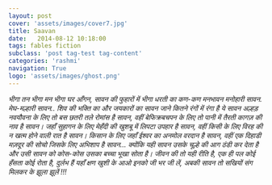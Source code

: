 ```yaml
---
layout: post
cover: 'assets/images/cover7.jpg'
title: Saavan
date:   2014-08-12 10:18:00
tags: fables fiction
subclass: 'post tag-test tag-content'
categories: 'rashmi'
navigation: True
logo: 'assets/images/ghost.png'
---
```


<i>
भीगा तन भीगा मन  
भीगा घर आँगन,  
सावन की फुहारों में  
भीगा धरती का कण-कण  
</i>

<i>
मनभावन मनोहारी सावन.  
मेघ-मल्हारी सावन..  
शिव की भक्ति का  
और जयकारों का सावन  
</i>

<i>
जाने कितने रंगों में रंगा है ये सावन  
अल्हड़ नवयौवना के लिए तो बस छतरी तले रोमांस है सावन,  
</i>

<i>
वहीं बेफिक्रबचपन के लिए तो  
पानी में तैरती कागज़ की नाव है सावन।  
</i>

<i>
जहाँ सुहागन के लिए मेहँदी  
की खुशबू में लिपटा उपहार है सावन,  
वहीं किसी के लिए विरह की  
न खत्म होने वाली रात है सावन।  
</i>

<i>
किसान के लिए जहाँ ईश्वर का  
अनमोल वरदान है सावन,  
वहीं एक दिहाडी मज़दूर की सोचो  
जिसके लिए अभिशाप है सावन...  
</i>

<i>
क्योंकि यही सावन उसके  
चूल्हे की आग ठंडी कर देता है  
</i>

<i>
और उसी सावन को कोस-कोस  
उसका बच्चा भूखा सोता है।  
</i>

<i>
जीवन की तो यही रीति है,  
एक ही पल कोई हँसता कोई रोता है,  
</i>

<i>
दुर्लभ हैं यहाँ क्षण खुशी के  
आओ इनको जी भर जी लें,  
</i>

<i>
अबकी सावन तो सखियों संग  
मिलकर के झूला झूलें !!!  
</i>
